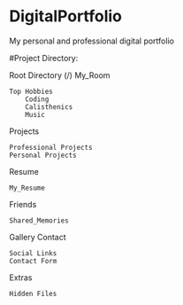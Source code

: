 # DigitalPortfolio
My personal and professional digital portfolio


#Project Directory:

Root Directory (/)
My_Room

    Top Hobbies
        Coding
        Calisthenics
        Music

Projects

    Professional Projects
    Personal Projects

Resume

    My_Resume

Friends

    Shared_Memories

Gallery
Contact

    Social Links
    Contact Form

Extras

    Hidden Files
